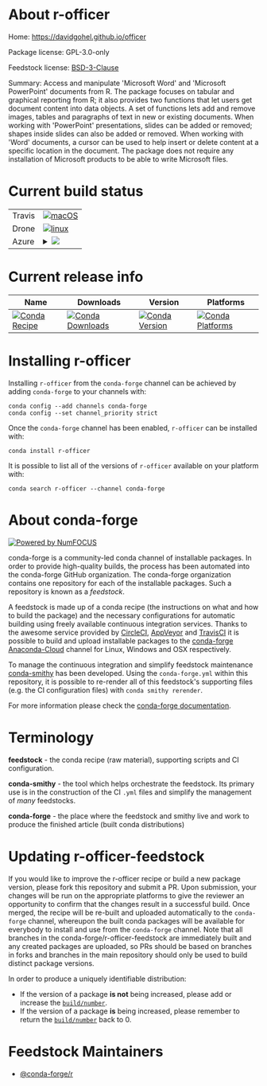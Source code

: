 About r-officer
===============

Home: https://davidgohel.github.io/officer

Package license: GPL-3.0-only

Feedstock license: [BSD-3-Clause](https://github.com/conda-forge/r-officer-feedstock/blob/master/LICENSE.txt)

Summary: Access and manipulate 'Microsoft Word' and 'Microsoft PowerPoint' documents from R.  The package focuses on tabular and graphical reporting from R; it also provides two functions that let users get document content into data objects. A set of functions  lets add and remove images, tables and paragraphs of text in new or existing documents.  When working with 'PowerPoint' presentations, slides can be added or removed; shapes inside  slides can also be added or removed. When working with 'Word' documents, a cursor can be  used to help insert or delete content at a specific location in the document. The package  does not require any installation of Microsoft products to be able to write Microsoft files.

Current build status
====================


<table><tr>
    <td>Travis</td>
    <td>
      <a href="https://travis-ci.com/conda-forge/r-officer-feedstock">
        <img alt="macOS" src="https://img.shields.io/travis/com/conda-forge/r-officer-feedstock/master.svg?label=macOS">
      </a>
    </td>
  </tr><tr>
    <td>Drone</td>
    <td>
      <a href="https://cloud.drone.io/conda-forge/r-officer-feedstock">
        <img alt="linux" src="https://img.shields.io/drone/build/conda-forge/r-officer-feedstock/master.svg?label=Linux">
      </a>
    </td>
  </tr>
    
  <tr>
    <td>Azure</td>
    <td>
      <details>
        <summary>
          <a href="https://dev.azure.com/conda-forge/feedstock-builds/_build/latest?definitionId=1406&branchName=master">
            <img src="https://dev.azure.com/conda-forge/feedstock-builds/_apis/build/status/r-officer-feedstock?branchName=master">
          </a>
        </summary>
        <table>
          <thead><tr><th>Variant</th><th>Status</th></tr></thead>
          <tbody><tr>
              <td>linux_64_r_base4.0</td>
              <td>
                <a href="https://dev.azure.com/conda-forge/feedstock-builds/_build/latest?definitionId=1406&branchName=master">
                  <img src="https://dev.azure.com/conda-forge/feedstock-builds/_apis/build/status/r-officer-feedstock?branchName=master&jobName=linux&configuration=linux_64_r_base4.0" alt="variant">
                </a>
              </td>
            </tr><tr>
              <td>linux_64_r_base4.1</td>
              <td>
                <a href="https://dev.azure.com/conda-forge/feedstock-builds/_build/latest?definitionId=1406&branchName=master">
                  <img src="https://dev.azure.com/conda-forge/feedstock-builds/_apis/build/status/r-officer-feedstock?branchName=master&jobName=linux&configuration=linux_64_r_base4.1" alt="variant">
                </a>
              </td>
            </tr><tr>
              <td>linux_aarch64_r_base4.0</td>
              <td>
                <a href="https://dev.azure.com/conda-forge/feedstock-builds/_build/latest?definitionId=1406&branchName=master">
                  <img src="https://dev.azure.com/conda-forge/feedstock-builds/_apis/build/status/r-officer-feedstock?branchName=master&jobName=linux&configuration=linux_aarch64_r_base4.0" alt="variant">
                </a>
              </td>
            </tr><tr>
              <td>linux_aarch64_r_base4.1</td>
              <td>
                <a href="https://dev.azure.com/conda-forge/feedstock-builds/_build/latest?definitionId=1406&branchName=master">
                  <img src="https://dev.azure.com/conda-forge/feedstock-builds/_apis/build/status/r-officer-feedstock?branchName=master&jobName=linux&configuration=linux_aarch64_r_base4.1" alt="variant">
                </a>
              </td>
            </tr><tr>
              <td>linux_ppc64le_r_base4.0</td>
              <td>
                <a href="https://dev.azure.com/conda-forge/feedstock-builds/_build/latest?definitionId=1406&branchName=master">
                  <img src="https://dev.azure.com/conda-forge/feedstock-builds/_apis/build/status/r-officer-feedstock?branchName=master&jobName=linux&configuration=linux_ppc64le_r_base4.0" alt="variant">
                </a>
              </td>
            </tr><tr>
              <td>linux_ppc64le_r_base4.1</td>
              <td>
                <a href="https://dev.azure.com/conda-forge/feedstock-builds/_build/latest?definitionId=1406&branchName=master">
                  <img src="https://dev.azure.com/conda-forge/feedstock-builds/_apis/build/status/r-officer-feedstock?branchName=master&jobName=linux&configuration=linux_ppc64le_r_base4.1" alt="variant">
                </a>
              </td>
            </tr><tr>
              <td>osx_64_r_base4.0</td>
              <td>
                <a href="https://dev.azure.com/conda-forge/feedstock-builds/_build/latest?definitionId=1406&branchName=master">
                  <img src="https://dev.azure.com/conda-forge/feedstock-builds/_apis/build/status/r-officer-feedstock?branchName=master&jobName=osx&configuration=osx_64_r_base4.0" alt="variant">
                </a>
              </td>
            </tr><tr>
              <td>osx_64_r_base4.1</td>
              <td>
                <a href="https://dev.azure.com/conda-forge/feedstock-builds/_build/latest?definitionId=1406&branchName=master">
                  <img src="https://dev.azure.com/conda-forge/feedstock-builds/_apis/build/status/r-officer-feedstock?branchName=master&jobName=osx&configuration=osx_64_r_base4.1" alt="variant">
                </a>
              </td>
            </tr><tr>
              <td>win_64_r_base4.0</td>
              <td>
                <a href="https://dev.azure.com/conda-forge/feedstock-builds/_build/latest?definitionId=1406&branchName=master">
                  <img src="https://dev.azure.com/conda-forge/feedstock-builds/_apis/build/status/r-officer-feedstock?branchName=master&jobName=win&configuration=win_64_r_base4.0" alt="variant">
                </a>
              </td>
            </tr><tr>
              <td>win_64_r_base4.1</td>
              <td>
                <a href="https://dev.azure.com/conda-forge/feedstock-builds/_build/latest?definitionId=1406&branchName=master">
                  <img src="https://dev.azure.com/conda-forge/feedstock-builds/_apis/build/status/r-officer-feedstock?branchName=master&jobName=win&configuration=win_64_r_base4.1" alt="variant">
                </a>
              </td>
            </tr>
          </tbody>
        </table>
      </details>
    </td>
  </tr>
</table>

Current release info
====================

| Name | Downloads | Version | Platforms |
| --- | --- | --- | --- |
| [![Conda Recipe](https://img.shields.io/badge/recipe-r--officer-green.svg)](https://anaconda.org/conda-forge/r-officer) | [![Conda Downloads](https://img.shields.io/conda/dn/conda-forge/r-officer.svg)](https://anaconda.org/conda-forge/r-officer) | [![Conda Version](https://img.shields.io/conda/vn/conda-forge/r-officer.svg)](https://anaconda.org/conda-forge/r-officer) | [![Conda Platforms](https://img.shields.io/conda/pn/conda-forge/r-officer.svg)](https://anaconda.org/conda-forge/r-officer) |

Installing r-officer
====================

Installing `r-officer` from the `conda-forge` channel can be achieved by adding `conda-forge` to your channels with:

```
conda config --add channels conda-forge
conda config --set channel_priority strict
```

Once the `conda-forge` channel has been enabled, `r-officer` can be installed with:

```
conda install r-officer
```

It is possible to list all of the versions of `r-officer` available on your platform with:

```
conda search r-officer --channel conda-forge
```


About conda-forge
=================

[![Powered by NumFOCUS](https://img.shields.io/badge/powered%20by-NumFOCUS-orange.svg?style=flat&colorA=E1523D&colorB=007D8A)](http://numfocus.org)

conda-forge is a community-led conda channel of installable packages.
In order to provide high-quality builds, the process has been automated into the
conda-forge GitHub organization. The conda-forge organization contains one repository
for each of the installable packages. Such a repository is known as a *feedstock*.

A feedstock is made up of a conda recipe (the instructions on what and how to build
the package) and the necessary configurations for automatic building using freely
available continuous integration services. Thanks to the awesome service provided by
[CircleCI](https://circleci.com/), [AppVeyor](https://www.appveyor.com/)
and [TravisCI](https://travis-ci.com/) it is possible to build and upload installable
packages to the [conda-forge](https://anaconda.org/conda-forge)
[Anaconda-Cloud](https://anaconda.org/) channel for Linux, Windows and OSX respectively.

To manage the continuous integration and simplify feedstock maintenance
[conda-smithy](https://github.com/conda-forge/conda-smithy) has been developed.
Using the ``conda-forge.yml`` within this repository, it is possible to re-render all of
this feedstock's supporting files (e.g. the CI configuration files) with ``conda smithy rerender``.

For more information please check the [conda-forge documentation](https://conda-forge.org/docs/).

Terminology
===========

**feedstock** - the conda recipe (raw material), supporting scripts and CI configuration.

**conda-smithy** - the tool which helps orchestrate the feedstock.
                   Its primary use is in the construction of the CI ``.yml`` files
                   and simplify the management of *many* feedstocks.

**conda-forge** - the place where the feedstock and smithy live and work to
                  produce the finished article (built conda distributions)


Updating r-officer-feedstock
============================

If you would like to improve the r-officer recipe or build a new
package version, please fork this repository and submit a PR. Upon submission,
your changes will be run on the appropriate platforms to give the reviewer an
opportunity to confirm that the changes result in a successful build. Once
merged, the recipe will be re-built and uploaded automatically to the
`conda-forge` channel, whereupon the built conda packages will be available for
everybody to install and use from the `conda-forge` channel.
Note that all branches in the conda-forge/r-officer-feedstock are
immediately built and any created packages are uploaded, so PRs should be based
on branches in forks and branches in the main repository should only be used to
build distinct package versions.

In order to produce a uniquely identifiable distribution:
 * If the version of a package **is not** being increased, please add or increase
   the [``build/number``](https://docs.conda.io/projects/conda-build/en/latest/resources/define-metadata.html#build-number-and-string).
 * If the version of a package **is** being increased, please remember to return
   the [``build/number``](https://docs.conda.io/projects/conda-build/en/latest/resources/define-metadata.html#build-number-and-string)
   back to 0.

Feedstock Maintainers
=====================

* [@conda-forge/r](https://github.com/conda-forge/r/)

